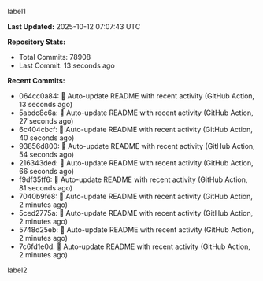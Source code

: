 
label1 
<!-- ACTIVITY_START -->
**Last Updated:** 2025-10-12 07:07:43 UTC

**Repository Stats:**
- Total Commits: 78908
- Last Commit: 13 seconds ago

**Recent Commits:**
- 064cc0a84: 🤖 Auto-update README with recent activity (GitHub Action, 13 seconds ago)
- 5abdc8c6a: 🤖 Auto-update README with recent activity (GitHub Action, 27 seconds ago)
- 6c404cbcf: 🤖 Auto-update README with recent activity (GitHub Action, 40 seconds ago)
- 93856d800: 🤖 Auto-update README with recent activity (GitHub Action, 54 seconds ago)
- 216343ded: 🤖 Auto-update README with recent activity (GitHub Action, 66 seconds ago)
- f9df35ff6: 🤖 Auto-update README with recent activity (GitHub Action, 81 seconds ago)
- 7040b9fe8: 🤖 Auto-update README with recent activity (GitHub Action, 2 minutes ago)
- 5ced2775a: 🤖 Auto-update README with recent activity (GitHub Action, 2 minutes ago)
- 5748d25eb: 🤖 Auto-update README with recent activity (GitHub Action, 2 minutes ago)
- 7c6fd1e0d: 🤖 Auto-update README with recent activity (GitHub Action, 2 minutes ago)
<!-- ACTIVITY_END -->

label2
